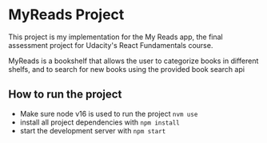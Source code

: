 # MyReads Project

This project is my implementation for the My Reads app, the final assessment project for Udacity's React Fundamentals course.  

MyReads is a bookshelf that allows the user to categorize books in different shelfs, and to search for new books using the provided book search api 

##  How to run the project

- Make sure node v16 is used to run the project `nvm use`
- install all project dependencies with `npm install`
- start the development server with `npm start`

